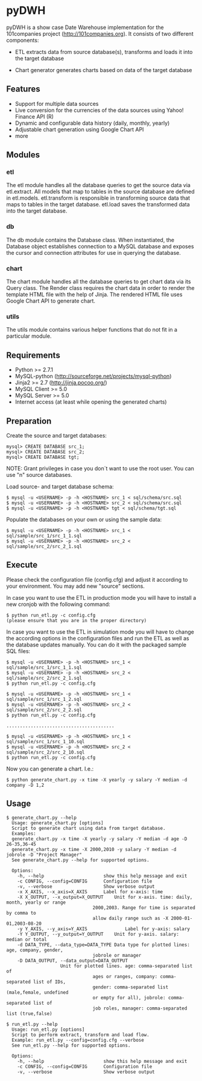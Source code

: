 # pyDWH
pyDWH is a show case Date Warehouse implementation for the 101companies project (http://101companies.org).
It consists of two different components:

* ETL
extracts data from source database(s), transforms and loads it into the target database

* Chart generator
generates charts based on data of the target database

## Features
* Support for multiple data sources
* Live conversion for the currencies of the data sources using Yahoo! Finance API (R)
* Dynamic and configurable data history (daily, monthly, yearly)
* Adjustable chart generation using Google Chart API
* more

## Modules
### etl
The etl module handles all the database queries to get the source data via etl.extract. All models that map to tables in the source database are defined in etl.models. 
etl.transform is responsible in transforming source data that maps to tables in the target database. etl.load saves the transformed data into the target database.

### db
The db module contains the Database class. When instantiated, the Database object establishes connection to a MySQL database and exposes the cursor and connection 
attributes for use in querying the database.

### chart
The chart module handles all the database queries to get chart data via its Query class. The Render class requires the chart data in order to render the template HTML 
file with the help of Jinja. The rendered HTML file uses Google Chart API to generate chart.

### utils
The utils module contains various helper functions that do not fit in a particular module.

## Requirements
* Python >= 2.7.1
* MySQL-python (http://sourceforge.net/projects/mysql-python)
* Jinja2 >= 2.7 (http://jinja.pocoo.org/)
* MySQL Client >= 5.0
* MySQL Server >= 5.0
* Internet access (at least while opening the generated charts)

## Preparation
Create the source and target databases:

    mysql> CREATE DATABASE src_1;
    mysql> CREATE DATABASE src_2;
    mysql> CREATE DATABASE tgt;

NOTE: Grant privileges in case you don´t want to use the root user.
You can use "n" source databases.

Load source- and target database schema:

    $ mysql -u <USERNAME> -p -h <HOSTNAME> src_1 < sql/schema/src.sql
    $ mysql -u <USERNAME> -p -h <HOSTNAME> src_2 < sql/schema/src.sql
    $ mysql -u <USERNAME> -p -h <HOSTNAME> tgt < sql/schema/tgt.sql

Populate the databases on your own or using the sample data:

    $ mysql -u <USERNAME> -p -h <HOSTNAME> src_1 < sql/sample/src_1/src_1_1.sql
    $ mysql -u <USERNAME> -p -h <HOSTNAME> src_2 < sql/sample/src_2/src_2_1.sql

## Execute
Please check the configuration file (config.cfg) and adjust it according to your environment.
You may add new "source" sections.

In case you want to use the ETL in production mode you will have to install a new cronjob with the following command:

    $ python run_etl.py -c config.cfg
    (please ensure that you are in the proper directory)

In case you want to use the ETL in simulation mode you will have to change the according options in the configuration files and
run the ETL as well as the database updates manually. You can do it with the packaged sample SQL files:

    $ mysql -u <USERNAME> -p -h <HOSTNAME> src_1 < sql/sample/src_1/src_1_1.sql
    $ mysql -u <USERNAME> -p -h <HOSTNAME> src_2 < sql/sample/src_2/src_2_1.sql
    $ python run_etl.py -c config.cfg

    $ mysql -u <USERNAME> -p -h <HOSTNAME> src_1 < sql/sample/src_1/src_1_2.sql
    $ mysql -u <USERNAME> -p -h <HOSTNAME> src_2 < sql/sample/src_2/src_2_2.sql
    $ python run_etl.py -c config.cfg

    ........................................

    $ mysql -u <USERNAME> -p -h <HOSTNAME> src_1 < sql/sample/src_1/src_1_10.sql
    $ mysql -u <USERNAME> -p -h <HOSTNAME> src_2 < sql/sample/src_2/src_2_10.sql
    $ python run_etl.py -c config.cfg


Now you can generate a chart. I.e.:

    $ python generate_chart.py -x time -X yearly -y salary -Y median -d company -D 1,2

## Usage

    $ generate_chart.py --help
      Usage: generate_chart.py [options]
      Script to generate chart using data from target database.
      Examples:
      generate_chart.py -x time -X yearly -y salary -Y median -d age -D 26-35,36-45
      generate_chart.py -x time -X 2000,2010 -y salary -Y median -d jobrole -D "Project Manager"
      See generate_chart.py --help for supported options.
      
      Options:
        -h, --help            			show this help message and exit
        -c CONFIG, --config=CONFIG		Configuration file
        -v, --verbose         			Show verbose output
        -x X_AXIS, --x_axis=X_AXIS		Label for x-axis: time
        -X X_OUTPUT, --x_output=X_OUTPUT	Unit for x-axis. time: daily, month, yearly or range
                        			2000,2003. Range for time is separated by comma to
                        			allow daily range such as -X 2000-01-01,2003-08-20
        -y Y_AXIS, --y_axis=Y_AXIS              Label for y-axis: salary
        -Y Y_OUTPUT, --y_output=Y_OUTPUT	Unit for y-axis. salary: median or total
        -d DATA_TYPE, --data_type=DATA_TYPE	Data type for plotted lines: age, company, gender,
                        			jobrole or manager
        -D DATA_OUTPUT, --data_output=DATA_OUTPUT
						Unit for plotted lines. age: comma-separated list of
                        			ages or ranges, company: comma-separated list of IDs,
                        			gender: comma-separated list (male,female, undefined
                        			or empty for all), jobrole: comma-separated list of
                        			job roles, manager: comma-separated list (true,false)

    $ run_etl.py --help
      Usage: run_etl.py [options]
      Script to perform extract, transform and load flow.
      Example: run_etl.py --config=config.cfg --verbose
      See run_etl.py --help for supported options.

      Options:
        -h, --help            			show this help message and exit
        -c CONFIG, --config=CONFIG		Configuration file
        -v, --verbose         			Show verbose output


